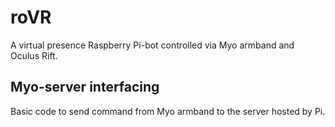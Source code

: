 <h1>roVR</h1>

A virtual presence Raspberry Pi-bot controlled via Myo armband and Oculus Rift.

<h2>Myo-server interfacing</h2>

Basic code to send command from Myo armband to the server hosted by Pi.
